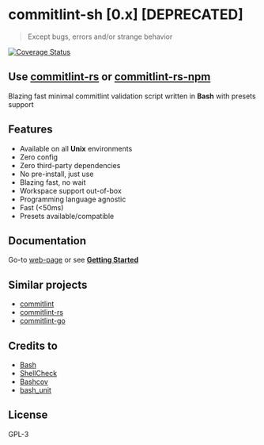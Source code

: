 # commitlint-sh \[0.x\] \[DEPRECATED\]

> Except bugs, errors and/or strange behavior

[![Coverage Status](https://coveralls.io/repos/github/dalisoft/commitlint-sh/badge.svg?branch=master)](https://coveralls.io/github/dalisoft/commitlint-sh?branch=master)

## Use [commitlint-rs](https://github.com/KeisukeYamashita/commitlint-rs) or [commitlint-rs-npm](https://github.com/dalisoft/commitlint-rs-npm)

Blazing fast minimal commitlint validation script written in **Bash** with presets support

## Features

- Available on all **Unix** environments
- Zero config
- Zero third-party dependencies
- No pre-install, just use
- Blazing fast, no wait
- Workspace support out-of-box
- Programming language agnostic
- Fast (<50ms)
- Presets available/compatible

## Documentation

Go-to [web-page](https://dalisoft.github.io/commitlint-sh) or see [**Getting Started**](./docs/GET_STARTED.md)

## Similar projects

- [commitlint](https://commitlint.js.org)
- [commitlint-rs](https://github.com/KeisukeYamashita/commitlint-rs)
- [commitlint-go](https://github.com/conventionalcommit/commitlint)

## Credits to

- [Bash](https://www.gnu.org/software/bash)
- [ShellCheck](https://github.com/koalaman/shellcheck)
- [Bashcov](https://github.com/infertux/bashcov)
- [bash_unit](https://github.com/pgrange/bash_unit)

## License

GPL-3
